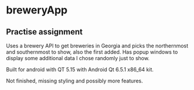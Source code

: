 # breweryApp

## Practise assignment

Uses a brewery API to get breweries in Georgia and picks the northernmost and southernmost to show, also the first added.
Has popup windows to display some additional data I chose randomly just to show.

Built for android with QT 5.15 with Android Qt 6.5.1 x86_64 kit.

Not finished, missing styling and possibly more features.
